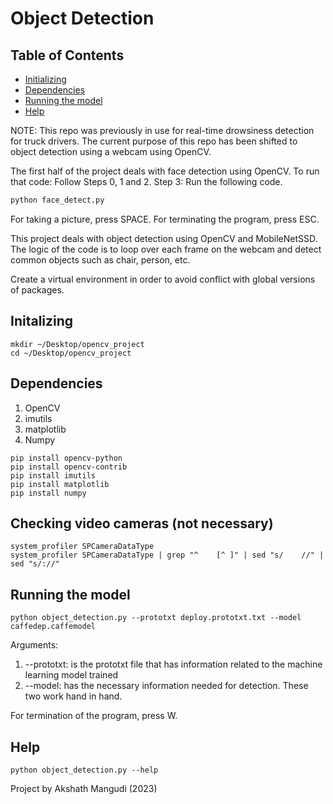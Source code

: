 # Object Detection

## Table of Contents
* <a href="https://github.com/akshathmangudi/Object-Detection#initalizing">Initializing</a>
* <a href="https://github.com/akshathmangudi/Object-Detection#dependencies">Dependencies</a>
* <a href="https://github.com/akshathmangudi/Object-Detection#running-the-model">Running the model </a>
* <a href="https://github.com/akshathmangudi/Object-Detection#help">Help</a>

NOTE: This repo was previously in use for real-time drowsiness detection for truck drivers. 
The current purpose of this repo has been shifted to object detection using a webcam using OpenCV. 

The first half of the project deals with face detection using OpenCV. 
To run that code: Follow Steps 0, 1 and 2. 
Step 3: Run the following code. 

```bash
python face_detect.py
```

For taking a picture, press SPACE. 
For terminating the program, press ESC. 

This project deals with object detection using OpenCV and MobileNetSSD. 
The logic of the code is to loop over each frame on the webcam and detect common objects such as chair, person, etc. 

Create a virtual environment in order to avoid conflict with global versions of packages.

## Initalizing
```shell
mkdir ~/Desktop/opencv_project
cd ~/Desktop/opencv_project
```

## Dependencies
1. OpenCV
2. imutils
3. matplotlib
4. Numpy

```shell
pip install opencv-python
pip install opencv-contrib
pip install imutils
pip install matplotlib
pip install numpy
```

## Checking video cameras (not necessary)
```shell
system_profiler SPCameraDataType
system_profiler SPCameraDataType | grep "^    [^ ]" | sed "s/    //" | sed "s/://"
```

## Running the model

```shell
python object_detection.py --prototxt deploy.prototxt.txt --model caffedep.caffemodel
```

Arguments: 
1. --prototxt: is the prototxt file that has information related to the machine learning model trained
2. --model: has the necessary information needed for detection. These two work hand in hand. 

For termination of the program, press W. 

## Help
```shell
python object_detection.py --help 
```

Project by Akshath Mangudi (2023)
